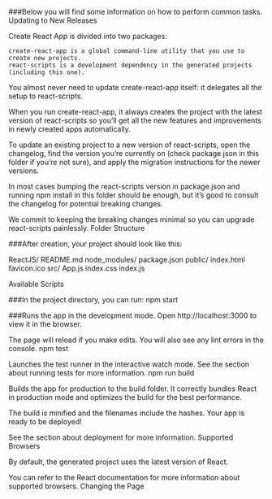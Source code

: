 

###Below you will find some information on how to perform common tasks.
Updating to New Releases

Create React App is divided into two packages:

    create-react-app is a global command-line utility that you use to create new projects.
    react-scripts is a development dependency in the generated projects (including this one).

You almost never need to update create-react-app itself: it delegates all the setup to react-scripts.

When you run create-react-app, it always creates the project with the latest version of react-scripts so you’ll get all the new features and improvements in newly created apps automatically.

To update an existing project to a new version of react-scripts, open the changelog, find the version you’re currently on (check package.json in this folder if you’re not sure), and apply the migration instructions for the newer versions.

In most cases bumping the react-scripts version in package.json and running npm install in this folder should be enough, but it’s good to consult the changelog for potential breaking changes.

We commit to keeping the breaking changes minimal so you can upgrade react-scripts painlessly.
Folder Structure

###After creation, your project should look like this:

ReactJS/
  README.md
  node_modules/
  package.json
  public/
    index.html
    favicon.ico
  src/
    App.js
    index.css
    index.js

Available Scripts

###In the project directory, you can run:
npm start

###Runs the app in the development mode.
Open http://localhost:3000 to view it in the browser.

The page will reload if you make edits.
You will also see any lint errors in the console.
npm test

Launches the test runner in the interactive watch mode.
See the section about running tests for more information.
npm run build

Builds the app for production to the build folder.
It correctly bundles React in production mode and optimizes the build for the best performance.

The build is minified and the filenames include the hashes.
Your app is ready to be deployed!

See the section about deployment for more information.
Supported Browsers

By default, the generated project uses the latest version of React.

You can refer to the React documentation for more information about supported browsers.
Changing the Page <title>

You can find the source HTML file in the public folder of the generated project. You may edit the <title> tag in it to change the title from “React App” to anything else.

Note that normally you wouldn’t edit files in the public folder very often. For example, adding a stylesheet is done without touching the HTML.

If you need to dynamically update the page title based on the content, you can use the browser document.title API. For more complex scenarios when you want to change the title from React components, you can use React Helmet, a third party library.

If you use a custom server for your app in production and want to modify the title before it gets sent to the browser, you can follow advice in this section. Alternatively, you can pre-build each page as a static HTML file which then loads the JavaScript bundle, which is covered here.
Installing a Dependency

###The generated project includes React and ReactDOM as dependencies. It also includes a set of scripts used by Create React App as a development dependency. You may install other dependencies (for example, React Router) with npm:

npm install --save react-router

###Alternatively you may use yarn:

yarn add react-router

This works for any library, not just react-router.
Code Splitting

Instead of downloading the entire app before users can use it, code splitting allows you to split your code into small chunks which you can then load on demand.

This project setup supports code splitting via dynamic import(). Its proposal is in stage 3. The import() function-like form takes the module name as an argument and returns a Promise which always resolves to the namespace object of the module.

Here is an example:
moduleA.js

const moduleA = 'Hello';

export { moduleA };

App.js

import React, { Component } from 'react';

class App extends Component {
  handleClick = () => {
    import('./moduleA')
      .then(({ moduleA }) => {
        // Use moduleA
      })
      .catch(err => {
        // Handle failure
      });
  };

  render() {
    return (
      <div>
        <button onClick={this.handleClick}>Load</button>
      </div>
    );
  }
}

export default App;

This will make moduleA.js and all its unique dependencies as a separate chunk that only loads after the user clicks the 'Load' button.

You can also use it with async / await syntax if you prefer it.
Something Missing?

If you have ideas for more “How To” recipes that should be on this page, let us know or contribute some!

